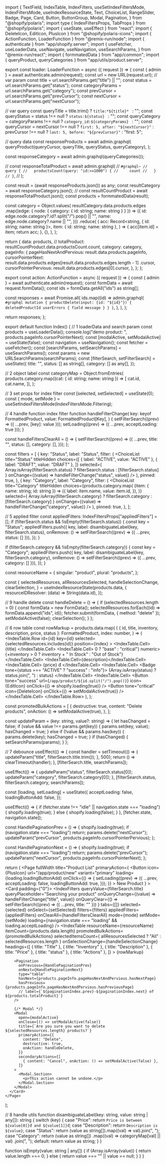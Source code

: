 import {
  TextField,
  IndexTable,
  IndexFilters,
  useSetIndexFiltersMode,
  IndexFiltersMode,
  useIndexResourceState,
  Text,
  ChoiceList,
  RangeSlider,
  Badge,
  Page,
  Card,
  Button,
  ButtonGroup,
  Modal,
  Pagination,
} from "@shopify/polaris";
import type { IndexFiltersProps, TabProps } from "@shopify/polaris";
import { useState, useEffect } from "react";
import { DeleteIcon, EditIcon, PlusIcon } from "@shopify/polaris-icons";
import { ActionFunction, LoaderFunction } from "@remix-run/node";
import { authenticate } from "app/shopify.server";
import {
  useFetcher,
  useLoaderData,
  useNavigate,
  useNavigation,
  useSearchParams,
} from "@remix-run/react";
import { formmatedData } from "app/common";
import { queryProduct, queryCategories } from "app/utils/product.server";

export const loader: LoaderFunction = async ({ request }) => {
  const { admin } = await authenticate.admin(request);
  const url = new URL(request.url);
  // var param
  const title = url.searchParams.get("title") || "";
  const status = url.searchParams.get("status");
  const categoryParams = url.searchParams.get("category");
  const prevCursor = url.searchParams.get("prevCursor");
  const nextCursor = url.searchParams.get("nextCursor");

  // var query
  const queryTitle = title.trim() ? `title:*${title}* ` : "";
  const queryStatus = status !== null ? `status:${status} ` : "";
  const queryCategory =
    categoryParams !== null ? `category_id:${categoryParams} ` : "";
  const queryCursor =
    nextCursor !== null
      ? `first: 5, after: "${nextCursor}"`
      : prevCursor !== null
        ? `last: 5, before: "${prevCursor}"`
        : "first: 5";

  // query data
  const responseProducts = await admin.graphql(
    queryProduct(queryCursor, queryTitle, queryStatus, queryCategory),
  );

  const responseCategory = await admin.graphql(queryCategories());

  //   const responseTotalProduct = await admin.graphql(
  //     `#graphql~
  //      query {
  //   productsCount(query: "id:>=1000") {
  //     count
  //   }
  // }`,
  //   );

  const result = (await responseProducts.json()) as any;
  const resultCategory = await responseCategory.json();
  // const resultCountProduct = await responseTotalProduct.json();
  const products = formmatedData(result);

  const category = Object.values(
    resultCategory.data.products.edges
      .map((edge: { node: { category: { id: string; name: string } } }) => ({
        id: edge.node.category?.id?.split("/").pop() || "",
        name: edge.node.category?.name || "",
      }))
      .reduce(
        (
          acc: Record<string, { id: string; name: string }>,
          item: { id: string; name: string },
        ) => {
          acc[item.id] = item;
          return acc;
        },
        {},
      ),
  );

  return {
    data: products,
    // totalProduct: resultCountProduct.data.productsCount.count,
    category: category,
    pageInfo: {
      pageHasNextAndPervious: result.data.products.pageInfo,
      cursorPointerNext:
        result.data.products.edges[result.data.products.edges.length - 1]
          .cursor,
      cursorPointerPervious: result.data.products.edges[0].cursor,
    },
  };
};

export const action: ActionFunction = async ({ request }) => {
  const { admin } = await authenticate.admin(request);
  const formData = await request.formData();
  const ids = formData.getAll("ids") as string[];

  const responses = await Promise.all(
    ids.map((id) =>
      admin.graphql(
        `#graphql
        mutation {
          productDelete(input: {id: "${id}"}) {
            deletedProductId
            userErrors {
              field
              message
            }
          }
        }`,
      ),
    ),
  );

  return responses;
};

export default function Index() {
  // 1 loaderData and search param
  const products = useLoaderData<typeof loader>();
  console.log("demo product: ", products.pageInfo.cursorPointerNext);
  const [modalActive, setModalActive] = useState(false);
  const navigation = useNavigation();
  const fetcher = useFetcher();
  const [searchParams, setSearchParams] = useSearchParams();
  const params = new URLSearchParams(searchParams);
  const [filterSearch, setFilterSearch] = useState({
    title: "",
    status: [] as string[],
    category: [] as any[],
  });

  // 2 object label
  const categoryMap = Object.fromEntries(
    products.category.map((cat: { id: string; name: string }) => [
      cat.id,
      cat.name,
    ]),
  );

  // 3 set props for index filter
  const [selected, setSelected] = useState(0);
  const { mode, setMode } = useSetIndexFiltersMode(IndexFiltersMode.Filtering);

  // 4 handle function index filter
  function handleFilterChange<Key extends keyof FormattedProduct>(
    key: keyof FormattedProduct,
    value: FormattedProduct[Key],
  ) {
    setFilterSearch((prev) => ({ ...prev, [key]: value }));
    setLoading((prev) => ({ ...prev, acceptLoading: true }));
  }

  const handleFiltersClearAll = () => {
    setFilterSearch((prev) => ({
      ...prev,
      title: "",
      status: [],
      category: [],
    }));
  };

  const filters = [
    {
      key: "Status",
      label: "Status",
      filter: (
        <ChoiceList
          title="Status"
          titleHidden
          choices={[
            { label: "ACTIVE", value: "ACTIVE" },
            { label: "DRAFT", value: "DRAFT" },
          ]}
          selected={
            Array.isArray(filterSearch.status)
              ? filterSearch.status
              : [filterSearch.status]
          }
          onChange={(value) => handleFilterChange("status", value)}
        />
      ),
      pinned: true,
    },
    {
      key: "Category",
      label: "Category",
      filter: (
        <ChoiceList
          title="Category"
          titleHidden
          choices={products.category.map(
            (item: { name: string; id: string }) => ({
              label: item.name,
              value: item.id,
            }),
          )}
          selected={
            Array.isArray(filterSearch.category)
              ? filterSearch.category
              : [filterSearch.category]
          }
          onChange={(value) => handleFilterChange("category", value)}
        />
      ),
      pinned: true,
    },
  ];

  // 5 applied filter
  const appliedFilters: IndexFiltersProps["appliedFilters"] = [];
  if (filterSearch.status && !isEmpty(filterSearch.status)) {
    const key = "Status";
    appliedFilters.push({
      key,
      label: disambiguateLabel(key, filterSearch.status),
      onRemove: () => setFilterSearch((prev) => ({ ...prev, status: [] })),
    });
  }

  if (filterSearch.category && !isEmpty(filterSearch.category)) {
    const key = "Category";
    appliedFilters.push({
      key,
      label: disambiguateLabel(key, filterSearch.category),
      onRemove: () => setFilterSearch((prev) => ({ ...prev, category: [] })),
    });
  }

  const resourceName = {
    singular: "product",
    plural: "products",
  };

  const {
    selectedResources,
    allResourcesSelected,
    handleSelectionChange,
    clearSelection,
  } = useIndexResourceState(products.data, {
    resourceIDResolver: (data) => String(data.id),
  });

  // 9 handle delete
  const handleDelete = () => {
    if (selectedResources.length > 0) {
      const formData = new FormData();
      selectedResources.forEach((id) => formData.append("ids", id));
      fetcher.submit(formData, { method: "delete" });
      setModalActive(false);
      clearSelection();
    }
  };

  // 6 row table
  const rowMarkup = products.data.map(
    (
      { id, title, inventory, description, price, status }: FormattedProduct,
      index: number,
    ) => (
      <IndexTable.Row
        id={id}
        key={id}
        selected={selectedResources.includes(id)}
        position={index}
      >
        <IndexTable.Cell>
          <Text variant="bodyMd" fontWeight="bold" as="span">
            {title}
          </Text>
        </IndexTable.Cell>
        <IndexTable.Cell>
          <Text as="span" tone={+inventory > 0 ? "base" : "critical"} numeric>
            {+inventory > 0 ? inventory + " In Stock" : "Out of Stock"}
          </Text>
        </IndexTable.Cell>
        <IndexTable.Cell>{description}</IndexTable.Cell>
        <IndexTable.Cell>
          <Text as="span" numeric>
            {price} đ
          </Text>
        </IndexTable.Cell>
        <IndexTable.Cell>
          <Badge tone={status === "ACTIVE" ? "success" : "info"}>
            {Array.isArray(status) ? status.join(", ") : status}
          </Badge>
        </IndexTable.Cell>
        <IndexTable.Cell>
          <ButtonGroup>
            <Button
              tone="success"
              url={`/app/product/${id.split("/").pop()}`}
              icon={EditIcon}
              onClick={() => shopify.loading(true)}
            />
            <Button
              tone="critical"
              icon={DeleteIcon}
              onClick={() => setModalActive(true)}
            />
          </ButtonGroup>
        </IndexTable.Cell>
      </IndexTable.Row>
    ),
  );

  const promotedBulkActions = [
    {
      destructive: true,
      content: "Delete products",
      onAction: () => setModalActive(true),
    },
  ];

  const updateParam = (key: string, value?: string) => {
    let hasChanged = false;
    if (value && value !== params.get(key)) {
      params.set(key, value);
      hasChanged = true;
    } else if (!value && params.has(key)) {
      params.delete(key);
      hasChanged = true;
    }
    if (hasChanged) {
      setSearchParams(params);
    }
  };

  // 7 debounce
  useEffect(() => {
    const handler = setTimeout(() => {
      updateParam("title", filterSearch.title.trim());
    }, 500);
    return () => clearTimeout(handler);
  }, [filterSearch.title, searchParams]);

  useEffect(() => {
    updateParam("status", filterSearch.status[0]);
    updateParam("category", filterSearch.category[0]);
  }, [filterSearch.status, filterSearch.category, searchParams]);

  const [loading, setLoading] = useState({
    acceptLoading: false,
    loadingButtonAdd: false,
  });

  useEffect(() => {
    if (fetcher.state !== "idle" || navigation.state === "loading") {
      shopify.loading(true);
    } else {
      shopify.loading(false);
    }
  }, [fetcher.state, navigation.state]);

  const HandlePaginationPrev = () => {
    shopify.loading(true);
    if (navigation.state === "loading") return;
    params.delete("nextCursor");
    updateParam("prevCursor", products.pageInfo.cursorPointerPervious);
  };

  const HandlePaginationNext = () => {
    shopify.loading(true);
    if (navigation.state === "loading") return;
    params.delete("prevCursor");
    updateParam("nextCursor", products.pageInfo.cursorPointerNext);
  };

  return (
    <Page
      fullWidth
      title="Product List"
      primaryAction={
        <Button
          icon={PlusIcon}
          url="/app/product/new"
          variant="primary"
          loading={loading.loadingButtonAdd}
          onClick={() => {
            setLoading((prev) => ({
              ...prev,
              acceptLoading: false,
              loadingButtonAdd: true,
            }));
          }}
        >
          New Product
        </Button>
      }
    >
      <Card padding={"0"}>
        <IndexFilters
          queryValue={filterSearch.title}
          queryPlaceholder="Searching your product"
          onQueryChange={(value) => handleFilterChange("title", value)}
          onQueryClear={() =>
            setFilterSearch((prev) => ({ ...prev, title: "" }))
          }
          tabs={[]}
          selected={selected}
          onSelect={setSelected}
          filters={filters}
          appliedFilters={appliedFilters}
          onClearAll={handleFiltersClearAll}
          mode={mode}
          setMode={setMode}
          loading={navigation.state === "loading" && loading.acceptLoading}
        />
        <IndexTable
          resourceName={resourceName}
          itemCount={products.data.length}
          promotedBulkActions={promotedBulkActions}
          selectedItemsCount={
            allResourcesSelected ? "All" : selectedResources.length
          }
          onSelectionChange={handleSelectionChange}
          headings={[
            { title: "Title" },
            { title: "Inventory" },
            { title: "Description" },
            { title: "Price" },
            { title: "status" },
            { title: "Actions" },
          ]}
        >
          {rowMarkup}
        </IndexTable>

        <Pagination
          onPrevious={HandlePaginationPrev}
          onNext={HandlePaginationNext}
          type="table"
          hasNext={products.pageInfo.pageHasNextAndPervious.hasNextPage}
          hasPrevious={products.pageInfo.pageHasNextAndPervious.hasPreviousPage}
          // label={`${paginationIndex.prev}-${paginationIndex.next} of ${products.totalProduct}`}
        />

        {/* Modal */}
        <Modal
          open={modalActive}
          onClose={() => setModalActive(false)}
          title={`Are you sure you want to delete ${selectedResources.length} products?`}
          primaryAction={{
            content: "Delete",
            destructive: true,
            onAction: handleDelete,
          }}
          secondaryActions={[
            { content: "Cancel", onAction: () => setModalActive(false) },
          ]}
        >
          <Modal.Section>
            <p>This action cannot be undone.</p>
          </Modal.Section>
        </Modal>
      </Card>
    </Page>
  );

  // 8 handle utils
  function disambiguateLabel(key: string, value: string | any[]): string {
    switch (key) {
      case "Price":
        return `Price is between ${value[0]}đ and ${value[1]}đ`;
      case "Description":
        return `Description is  ${value}`;
      case "Status":
        return (value as string[]).map((val) => val).join(", ");
      case "Category":
        return (value as string[])
          .map((val) => categoryMap[val] || val)
          .join(", ");
      default:
        return value as string;
    }
  }

  function isEmpty(value: string | any[]) {
    if (Array.isArray(value)) {
      return value.length === 0;
    } else {
      return value === "" || value == null;
    }
  }
}

